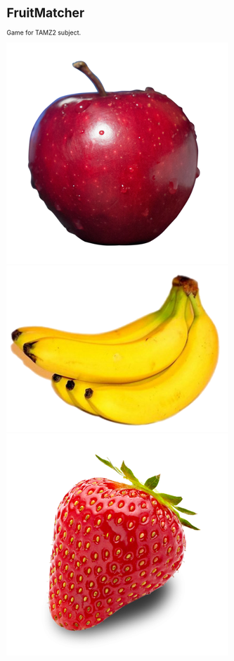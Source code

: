 # FruitMatcher
Game for TAMZ2 subject.

![i1](/pictures/apple.png)
![i2](/pictures/banana.png)
![i3](/pictures/strawberry.png)
